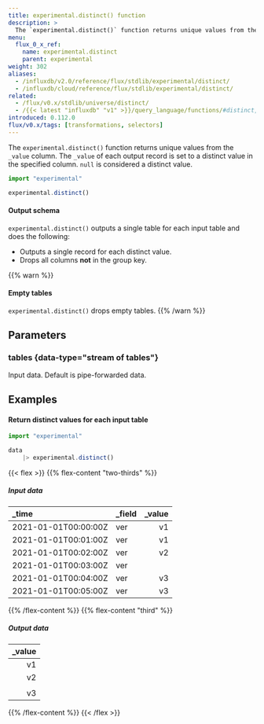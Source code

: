 ```yaml
---
title: experimental.distinct() function
description: >
  The `experimental.distinct()` function returns unique values from the `_value` column.
menu:
  flux_0_x_ref:
    name: experimental.distinct
    parent: experimental
weight: 302
aliases:
  - /influxdb/v2.0/reference/flux/stdlib/experimental/distinct/
  - /influxdb/cloud/reference/flux/stdlib/experimental/distinct/
related:
  - /flux/v0.x/stdlib/universe/distinct/
  - /{{< latest "influxdb" "v1" >}}/query_language/functions/#distinct, InfluxQL – DISTINCT()
introduced: 0.112.0
flux/v0.x/tags: [transformations, selectors]
---
```


The `experimental.distinct()` function returns unique values from the `_value` column.
The `_value` of each output record is set to a distinct value in the specified column.
`null` is considered a distinct value.

```js
import "experimental"

experimental.distinct()
```

#### Output schema
`experimental.distinct()` outputs a single table for each input table and does
the following:

- Outputs a single record for each distinct value.
- Drops all columns **not** in the group key.

{{% warn %}}
#### Empty tables
`experimental.distinct()` drops empty tables.
{{% /warn %}}

## Parameters

### tables {data-type="stream of tables"}
Input data.
Default is pipe-forwarded data.

## Examples

#### Return distinct values for each input table
```js
import "experimental"

data
	|> experimental.distinct()
```

{{< flex >}}
{{% flex-content "two-thirds" %}}
##### Input data
| _time                | _field | _value |
|:-----                |:------ | ------:|
| 2021-01-01T00:00:00Z | ver    | v1     |
| 2021-01-01T00:01:00Z | ver    | v1     |
| 2021-01-01T00:02:00Z | ver    | v2     |
| 2021-01-01T00:03:00Z | ver    |        |
| 2021-01-01T00:04:00Z | ver    | v3     |
| 2021-01-01T00:05:00Z | ver    | v3     |
{{% /flex-content %}}
{{% flex-content "third" %}}
##### Output data
| _value |
| ------:|
| v1     |
| v2     |
|        |
| v3     |
{{% /flex-content %}}
{{< /flex >}}

